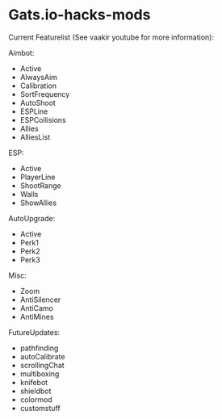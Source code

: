 # Gats.io-hacks-mods


Current Featurelist (See vaakir youtube for more information):

Aimbot:
- Active
- AlwaysAim
- Calibration
- SortFrequency
- AutoShoot
- ESPLine
- ESPCollisions
- Allies
- AlliesList

ESP:
- Active
- PlayerLine
- ShootRange
- Walls
- ShowAllies

AutoUpgrade:
- Active
- Perk1
- Perk2
- Perk3

Misc:
- Zoom
- AntiSilencer
- AntiCamo
- AntiMines

FutureUpdates:
- pathfinding
- autoCalibrate
- scrollingChat
- multiboxing
- knifebot
- shieldbot
- colormod
- customstuff
